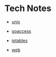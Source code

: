 # Tech Notes

* [unix](/tech/unix/)
* [goaccess](goaccess.md)
* [iptables](iptables.md)

* [web](web/index.md)
